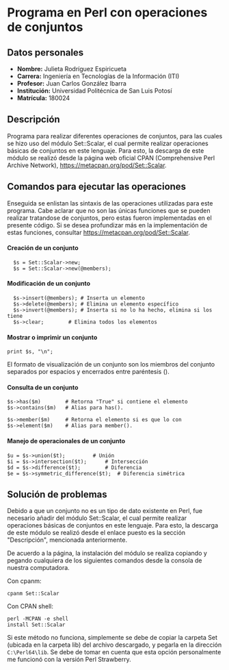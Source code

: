 # Programa en Perl con operaciones de conjuntos

## Datos personales
- **Nombre:**       Julieta Rodríguez Espiricueta  
- **Carrera:**      Ingeniería en Tecnologías de la Información (ITI)  
- **Profesor:**     Juan Carlos González Ibarra  
- **Institución:**	Universidad Politécnica de San Luis Potosí  
- **Matrícula:**    180024


## Descripción
Programa para realizar diferentes operaciones de conjuntos, para las cuales se hizo uso del módulo Set::Scalar, el cual permite realizar operaciones básicas de conjuntos 
en este lenguaje. Para esto, la descarga de este módulo se realizó desde la página web oficial CPAN (Comprehensive Perl Archive Network), https://metacpan.org/pod/Set::Scalar.    


## Comandos para ejecutar las operaciones
Enseguida se enlistan las sintaxis de las operaciones utilizadas para este programa. Cabe aclarar que no son las únicas funciones que se pueden realizar tratandose de conjuntos,
pero estas fueron implementadas en el presente código. Si se desea profundizar más en la implementación de estas funciones, consultar https://metacpan.org/pod/Set::Scalar.  

#### Creación de un conjunto
```
  $s = Set::Scalar->new;
  $s = Set::Scalar->new(@members);
```
  
#### Modificación de un conjunto
```
  $s->insert(@members); # Inserta un elemento
  $s->delete(@members);	# Elimina un elemento específico
  $s->invert(@members);	# Inserta si no lo ha hecho, elimina si los tiene
  $s->clear;  		# Elimina todos los elementos
```

#### Mostrar o imprimir un conjunto
	print $s, "\n";
El formato de visualización de un conjunto son los miembros del conjunto separados por espacios y encerrados entre paréntesis ().  

#### Consulta de un conjunto
	$s->has($m)        # Retorna "True" si contiene el elemento
	$s->contains($m)   # Alias para has().
	
	$s->member($m)     # Retorna el elemento si es que lo con
	$s->element($m)    # Alias para member().
  
#### Manejo de operacionales de un conjunto
```
$u = $s->union($t);			# Unión
$i = $s->intersection($t);		# Intersección
$d = $s->difference($t);		# Diferencia
$e = $s->symmetric_difference($t);	# Diferencia simétrica
```

## Solución de problemas
Debido a que un conjunto no es un tipo de dato existente en Perl, fue necesario añadir del módulo Set::Scalar, el cual permite realizar operaciones básicas de conjuntos en 
este lenguaje. Para esto, la descarga de este módulo se realizó desde el enlace puesto es la sección "Descripción", mencionada anteriormente.

De acuerdo a la página, la instalación del módulo se realiza copiando y pegando cualquiera de los siguientes comandos desde la consola de nuestra computadora.  

Con cpanm:  
```
cpanm Set::Scalar
```
Con CPAN shell:
```
perl -MCPAN -e shell
install Set::Scalar
```
Si este método no funciona, simplemente se debe de copiar la carpeta Set (ubicada en la carpeta lib) del archivo descargado, y pegarla en la dirección `C:\Perl64\lib`.
Se debe de tomar en cuenta que esta opción personalmente me funcionó con la versión Perl Strawberry.
